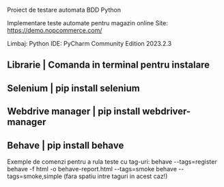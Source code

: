 Proiect de testare automata BDD Python

Implementare teste automate pentru magazin online
Site: https://demo.nopcommerce.com/

Limbaj: Python
IDE: PyCharm Community Edition 2023.2.3

**Librarie              |    Comanda in terminal pentru instalare**
-----------------------------------------------------------------
Selenium              |    pip install selenium
-----------------------------------------------------------------
Webdrive manager      |    pip install webdriver-manager
-----------------------------------------------------------------
Behave                |    pip install behave
-----------------------------------------------------------------



Exemple de comenzi pentru a rula teste cu tag-uri:
  behave --tags=register
  behave -f html -o behave-report.html --tags=smoke
  behave --tags=smoke,simple  (fara spatiu intre taguri in acest caz!)
